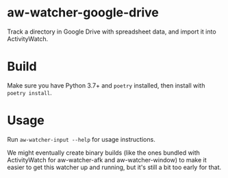 aw-watcher-google-drive
================

Track a directory in Google Drive with spreadsheet data, and import it into
ActivityWatch.

# Build

Make sure you have Python 3.7+ and `poetry` installed, then install with `poetry install`.


# Usage

Run `aw-watcher-input --help` for usage instructions.

We might eventually create binary builds (like the ones bundled with ActivityWatch for aw-watcher-afk and aw-watcher-window) to make it easier to get this watcher up and running, but it's still a bit too early for that.
